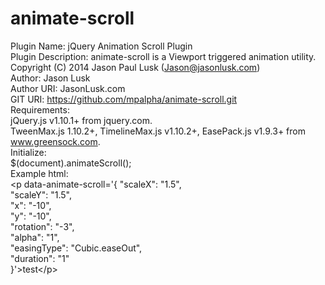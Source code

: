 animate-scroll
==============

Plugin Name: jQuery Animation Scroll Plugin  
Plugin Description: animate-scroll is a Viewport triggered animation utility.  
Copyright (C) 2014  Jason Paul Lusk (Jason@jasonlusk.com)  
Author: Jason Lusk  
Author URI: JasonLusk.com  
GIT URI: https://github.com/mpalpha/animate-scroll.git  
Requirements:  
  jQuery.js v1.10.1+ from jquery.com.  
  TweenMax.js 1.10.2+, TimelineMax.js v1.10.2+, EasePack.js v1.9.3+ from www.greensock.com.  
Initialize:  
    $(document).animateScroll();  
Example html:  
    &lt;p data-animate-scroll='{ 
      "scaleX": "1.5",  
      "scaleY": "1.5",  
      "x": "-10",  
      "y": "-10",  
      "rotation": "-3",  
      "alpha": "1",  
      "easingType": "Cubic.easeOut",  
      "duration": "1"  
      }'&gt;test&lt;/p&gt;  
    
